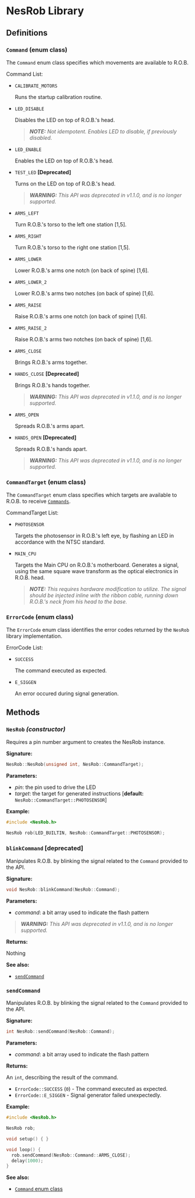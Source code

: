 NesRob Library
==============

Definitions
-----------

### `Command` (enum class)

The `Command` enum class specifies which movements are available to R.O.B.

Command List:

- `CALIBRATE_MOTORS`

  Runs the startup calibration routine.

- `LED_DISABLE`

  Disables the LED on top of R.O.B.'s head.

  > _**NOTE:** Not idempotent. Enables LED to disable, if previously disabled._

- `LED_ENABLE`

  Enables the LED on top of R.O.B.'s head.

- `TEST_LED` **[Deprecated]**

  Turns on the LED on top of R.O.B.'s head.

  > _**WARNING:** This API was deprecated in v1.1.0, and is no longer supported._

- `ARMS_LEFT`

  Turn R.O.B.'s torso to the left one station [1,5].

- `ARMS_RIGHT`

  Turn R.O.B.'s torso to the right one station [1,5].

- `ARMS_LOWER`

  Lower R.O.B.'s arms one notch (on back of spine) [1,6].

- `ARMS_LOWER_2`

  Lower R.O.B.'s arms two notches (on back of spine) [1,6].

- `ARMS_RAISE`

  Raise R.O.B.'s arms one notch (on back of spine) [1,6].

- `ARMS_RAISE_2`

  Raise R.O.B.'s arms two notches (on back of spine) [1,6].

- `ARMS_CLOSE`

  Brings R.O.B.'s arms together.

- `HANDS_CLOSE` **[Deprecated]**

  Brings R.O.B.'s hands together.

  > _**WARNING:** This API was deprecated in v1.1.0, and is no longer supported._

- `ARMS_OPEN`

  Spreads R.O.B.'s arms apart.

- `HANDS_OPEN` **[Deprecated]**

  Spreads R.O.B.'s hands apart.

  > _**WARNING:** This API was deprecated in v1.1.0, and is no longer supported._

### `CommandTarget` (enum class)

The `CommandTarget` enum class specifies which targets are available to R.O.B.
to receive [`Commands`](#command-enum-class).

CommandTarget List:

- `PHOTOSENSOR`

  Targets the photosensor in R.O.B.'s left eye, by flashing an LED in accordance
  with the NTSC standard.

- `MAIN_CPU`

  Targets the Main CPU on R.O.B.'s motherboard. Generates a signal, using the
  same square wave transform as the optical electronics in R.O.B. head.

  > _**NOTE:**  This requires hardware modification to utilize. The signal
  > should be injected inline with the ribbon cable, running down R.O.B.'s neck
  > from his head to the base._

### `ErrorCode` (enum class)

The `ErrorCode` enum class identifies the error codes returned by the `NesRob`
library implementation.

ErrorCode List:

- `SUCCESS`

  The command executed as expected.

- `E_SIGGEN`

  An error occured during signal generation.

Methods
-------

### `NesRob` _(constructor)_

Requires a pin number argument to creates the NesRob instance.

**Signature:**

```cpp
NesRob::NesRob(unsigned int, NesRob::CommandTarget);
```

**Parameters:**

- _pin_: the pin used to drive the LED
- _target_: the target for generated instructions [**default:**
`NesRob::CommandTarget::PHOTOSENSOR`]

**Example:**

```cpp
#include <NesRob.h>

NesRob rob(LED_BUILTIN, NesRob::CommandTarget::PHOTOSENSOR);
```

### `blinkCommand` [deprecated]

Manipulates R.O.B. by blinking the signal related to the `Command` provided to
the API.

**Signature:**

```cpp
void NesRob::blinkCommand(NesRob::Command);
```

**Parameters:**

- _command_: a bit array used to indicate the flash pattern

> _**WARNING:** This API was deprecated in v1.1.0, and is no longer supported._

**Returns:**

Nothing

**See also:**

- [`sendCommand`](#sendcommand)

### `sendCommand`

Manipulates R.O.B. by blinking the signal related to the `Command` provided to
the API.

**Signature:**

```cpp
int NesRob::sendCommand(NesRob::Command);
```

**Parameters:**

- _command_: a bit array used to indicate the flash pattern

**Returns:**

An `int`, describing the result of the command.

- `ErrorCode::SUCCESS` (`0`) - The command executed as expected.
- `ErrorCode::E_SIGGEN` - Signal generator failed unexpectedly.

**Example:**

```cpp
#include <NesRob.h>

NesRob rob;

void setup() { }

void loop() {
  rob.sendCommand(NesRob::Command::ARMS_CLOSE);
  delay(1000);
}
```

**See also:**

- [`Command` enum class](#command-enum-class)
